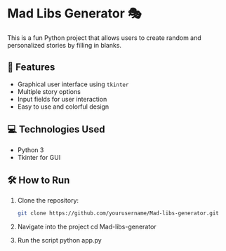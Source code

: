 # Mad Libs Generator 🎭

This is a fun Python project that allows users to create random and personalized stories by filling in blanks.

## 📌 Features

- Graphical user interface using `tkinter`
- Multiple story options
- Input fields for user interaction
- Easy to use and colorful design

## 💻 Technologies Used

- Python 3
- Tkinter for GUI

## 🛠️ How to Run

1. Clone the repository:
   ```bash
   git clone https://github.com/yourusername/Mad-libs-generator.git
2. Navigate into the project
    cd Mad-libs-generator

3. Run the script
    python app.py